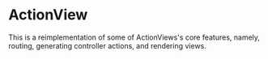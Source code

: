 # ActionView
This is a reimplementation of some of ActionViews's core features, namely, routing, generating controller actions, and rendering views.